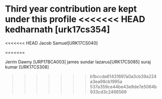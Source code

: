 Third year contribution are kept under this profile
<<<<<<< HEAD
kedharnath [urk17cs354]
=======
<<<<<<< HEAD
Jacob Samuel[URK17CS040]

=======

Jerrin Dawny [URP17BCA003]
james sundar lazarus[URK17CS085]
suraj kumar [URK17CS308]

>>>>>>> b1bccda61431697a0a3cb39a224a3ea98cb1995a
>>>>>>> 537a359ce44be43e8de7e5064b933cd3c2466569
